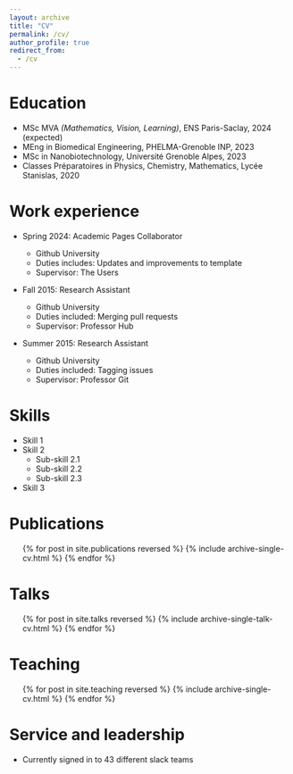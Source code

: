 ```yaml
---
layout: archive
title: "CV"
permalink: /cv/
author_profile: true
redirect_from:
  - /cv
---
```



Education
======
* MSc MVA <i>(Mathematics, Vision, Learning)</i>, ENS Paris-Saclay, 2024 (expected)
* MEng in Biomedical Engineering, PHELMA-Grenoble INP, 2023
* MSc in Nanobiotechnology, Université Grenoble Alpes, 2023
* Classes Préparatoires in Physics, Chemistry, Mathematics, Lycée Stanislas, 2020

Work experience
======
* Spring 2024: Academic Pages Collaborator
  * Github University
  * Duties includes: Updates and improvements to template
  * Supervisor: The Users

* Fall 2015: Research Assistant
  * Github University
  * Duties included: Merging pull requests
  * Supervisor: Professor Hub

* Summer 2015: Research Assistant
  * Github University
  * Duties included: Tagging issues
  * Supervisor: Professor Git
  
Skills
======
* Skill 1
* Skill 2
  * Sub-skill 2.1
  * Sub-skill 2.2
  * Sub-skill 2.3
* Skill 3

Publications
======
  <ul>{% for post in site.publications reversed %}
    {% include archive-single-cv.html %}
  {% endfor %}</ul>
  
Talks
======
  <ul>{% for post in site.talks reversed %}
    {% include archive-single-talk-cv.html  %}
  {% endfor %}</ul>
  
Teaching
======
  <ul>{% for post in site.teaching reversed %}
    {% include archive-single-cv.html %}
  {% endfor %}</ul>
  
Service and leadership
======
* Currently signed in to 43 different slack teams
